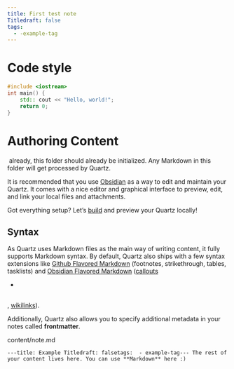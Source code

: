 ```yaml
---
title: First test note
Titledraft: false
tags:
  - -example-tag
---
```



# Code style

``` c++
#include <iostream>
int main() {
	std:: cout << "Hello, world!";
	return 0;
}
```

# Authoring Content




 already, this folder should already be initialized. Any Markdown in this folder will get processed by Quartz.

It is recommended that you use [Obsidian](https://obsidian.md/) as a way to edit and maintain your Quartz. It comes with a nice editor and graphical interface to preview, edit, and link your local files and attachments.

Got everything setup? Let’s [build](https://quartz.jzhao.xyz/build) and preview your Quartz locally!

## Syntax[](https://quartz.jzhao.xyz/authoring-content#syntax)

As Quartz uses Markdown files as the main way of writing content, it fully supports Markdown syntax. By default, Quartz also ships with a few syntax extensions like [Github Flavored Markdown](https://docs.github.com/en/get-started/writing-on-github/getting-started-with-writing-and-formatting-on-github/basic-writing-and-formatting-syntax) (footnotes, strikethrough, tables, tasklists) and [Obsidian Flavored Markdown](https://help.obsidian.md/Editing+and+formatting/Obsidian+Flavored+Markdown) ([callouts](https://quartz.jzhao.xyz/features/callouts)

[](https://quartz.jzhao.xyz/)

[](https://quartz.jzhao.xyz/features/)

[](https://quartz.jzhao.xyz/authoring-content)

- [](https://quartz.jzhao.xyz/tags/feature/transformer)

[](https://help.obsidian.md/Editing+and+formatting/Callouts)

> [](https://quartz.jzhao.xyz/plugins/ObsidianFlavoredMarkdown)[](https://quartz.jzhao.xyz/plugins/SyntaxHighlighting)

## [](https://quartz.jzhao.xyz/authoring-content#customization)

[](https://quartz.jzhao.xyz/plugins/ObsidianFlavoredMarkdown)

### [](https://quartz.jzhao.xyz/authoring-content#add-custom-callouts)

> [](https://yoksel.github.io/url-encoder/)

## [](https://quartz.jzhao.xyz/authoring-content#showcase)

, [wikilinks](https://quartz.jzhao.xyz/features/wikilinks)).

Additionally, Quartz also allows you to specify additional metadata in your notes called **frontmatter**.

content/note.md

`---title: Example Titledraft: falsetags:  - example-tag--- The rest of your content lives here. You can use **Markdown** here :)`